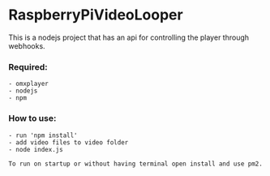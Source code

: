 # RaspberryPiVideoLooper
This is a nodejs project that has an api for controlling the player through webhooks.

### Required:
    - omxplayer
    - nodejs
    - npm

### How to use:
    - run 'npm install'
    - add video files to video folder
    - node index.js
    
    To run on startup or without having terminal open install and use pm2.


